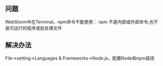## 问题

WebStorm中在Terminal，npm命令不能使用： npm 不是内部或外部命令,也不是可运行的程序或批处理文件

## 解决办法

File->setting->Languages & Frameworks->Node.js，配置Node和npm路径